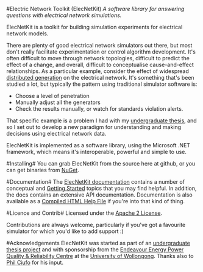 #Electric Network Toolkit (ElecNetKit)
_A software library for answering questions with electrical network simulations._

ElecNetKit is a toolkit for building simulation experiments for electrical network models.

There are plenty of good electrical network simulators out there, but most don't really facilitate experimentation or control algorithm development. It's often difficult to move through network topologies, difficult to predict the effect of a change, and overall, difficult to conceptualise cause-and-effect relationships. As a particular example, consider the effect of widespread [distributed generation](http://en.wikipedia.org/wiki/Distributed_generation) on the electrical network. It's something that's been studied a lot, but typically the pattern using traditional simulator software is:

- Choose a level of penetration
- Manually adjust all the generators
- Check the results manually, or watch for standards violation alerts.

That specific example is a problem I had with my [undergraduate thesis](http://capnfabs.net/static/thesis), and so I set out to develop a new paradigm for understanding and making decisions using electrical network data.

ElecNetKit is implemented as a software library, using the Microsoft .NET framework, which means it's interoperable, powerful and simple to use.

#Installing#
You can grab ElecNetKit from the source here at github, or you can get binaries from [NuGet](http://nuget.org/packages?q=ElecNetKit).

#Documentation#
The [ElecNetKit documentation](http://capnfabs.github.com/ElecNetKit/) contains a number of conceptual and [Getting Started](http://capnfabs.github.com/ElecNetKit/?topic=html/9e5ced0a-ca06-45d2-b65e-27c75e679471.htm) topics that you may find helpful. In addition, the docs contains an extensive API documentation. Documentation is also available as a [Compiled HTML Help File](http://capnfabs.github.com/ElecNetKit/ElecNetKitDocs.chm) if you're into that kind of thing.

#Licence and Contrib#
Licensed under the [Apache 2 License](http://www.apache.org/licenses/LICENSE-2.0).

Contributions are always welcome, particularly if you've got a favourite simulator for which you'd like to add support :)

#Acknowledgements
ElecNetKit was started as part of an [undergraduate thesis project](http://capnfabs.net/static/thesis) and with sponsorship from the [Endeavour Energy Power Quality & Reliability Centre](http://www.elec.uow.edu.au/eepqrc/) at the [University of Wollongong](http://www.uow.edu.au). Thanks also to [Phil Ciufo](www.uow.edu.au/~/ciufo/) for his input.